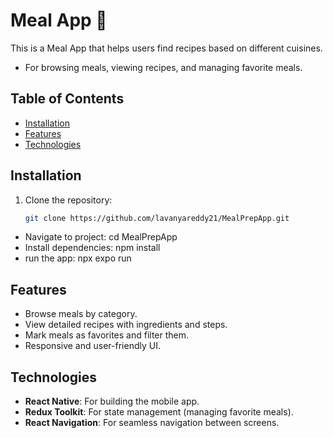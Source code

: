 # Meal App 🍴
This is a Meal App that helps users find recipes based on different cuisines.
- For browsing meals, viewing recipes, and managing favorite meals.

## Table of Contents

- [Installation](#installation)
- [Features](#features)
- [Technologies](#technologies)

## Installation

1. Clone the repository:
   ```bash
   git clone https://github.com/lavanyareddy21/MealPrepApp.git
   
  - Navigate to project: cd MealPrepApp
  - Install dependencies: npm install
  - run the app: npx expo run

## Features
- Browse meals by category.
- View detailed recipes with ingredients and steps.
- Mark meals as favorites and filter them.
- Responsive and user-friendly UI.
  

## Technologies

- **React Native**: For building the mobile app.
- **Redux Toolkit**: For state management (managing favorite meals).
- **React Navigation**: For seamless navigation between screens.
